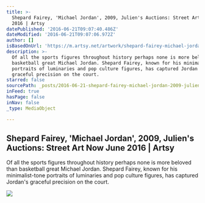```yaml
---
title: >-
  Shepard Fairey, 'Michael Jordan', 2009, Julien's Auctions: Street Art Now June
  2016 | Artsy
datePublished: '2016-06-21T09:07:40.486Z'
dateModified: '2016-06-21T09:07:06.972Z'
author: []
isBasedOnUrl: 'https://m.artsy.net/artwork/shepard-fairey-michael-jordan'
description: >-
  Of all the sports figures throughout history perhaps none is more beloved than
  basketball great Michael Jordan. Shepard Fairey, known for his minimalist-tone
  portraits of luminaries and pop culture figures, has captured Jordan's
  graceful precision on the court.
starred: false
sourcePath: _posts/2016-06-21-shepard-fairey-michael-jordan-2009-juliens-auctions-s.md
inFeed: true
hasPage: false
inNav: false
_type: MediaObject

---
```

<article style=""><h1>Shepard Fairey, 'Michael Jordan', 2009, Julien's Auctions: Street Art Now June 2016 | Artsy</h1><p>Of all the sports figures throughout history perhaps none is more beloved than basketball great Michael Jordan. Shepard Fairey, known for his minimalist-tone portraits of luminaries and pop culture figures, has captured Jordan's graceful precision on the court.</p><img src="https://d32dm0rphc51dk.cloudfront.net/lsAHYeWwjjn-zjkBQDsomw/large.jpg" /></article>